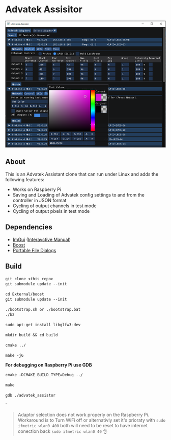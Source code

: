 # Advatek Assisitor

![preview](img/preview2.png)

## About

This is an Advatek Assistant clone that can run under Linux and adds the following features:

  - Works on Raspberry Pi
  - Saving and Loading of Advatek config settings to and from the controller in JSON format
  - Cycling of output channels in test mode
  - Cycling of output pixels in test mode


## Dependencies

  - [ImGui](https://github.com/ocornut/imgui) ([Interavctive Manual](https://pthom.github.io/imgui_manual_online/manual/imgui_manual.html))  
  - [Boost](https://github.com/boostorg/boost)  
  - [Portable File Dialogs](https://github.com/samhocevar/portable-file-dialogs)  

## Build
    
    git clone <this repo>
    git submodule update --init
    
    cd External/boost
    git submodule update --init

    ./bootstrap.sh or ./bootstrap.bat
    ./b2
    
    sudo apt-get install libglfw3-dev
    
    mkdir build && cd build
    
    cmake ../ 
    
    make -j6


 **For debugging on Raspberry Pi use GDB**

    cmake -DCMAKE_BUILD_TYPE=Debug ../
    
    make
    
    gdb ./advatek_assistor
`
> Adaptor selection does not work properly on the Raspberry Pi. Workaround is to Turn WiFi off or alternativly set it's prioraty with `sudo ifmetric wlan0 400` both will need to be reset to have internet conection back `sudo ifmetric wlan0 40`  :ok_hand:

